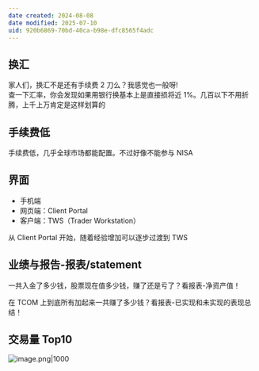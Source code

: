 ```yaml
---
date created: 2024-08-08
date modified: 2025-07-10
uid: 920b6869-70bd-40ca-b98e-dfc8565f4adc
---
```

## 换汇

家人们，换汇不是还有手续费 2 刀么？我感觉也一般呀!  
查一下汇率，你会发现如果用银行换基本上是直接损将近 1%。几百以下不用折腾，上千上万肯定是这样划算的

## 手续费低

手续费低，几乎全球市场都能配置。不过好像不能参与 NISA

## 界面

- 手机端
- 网页端：Client Portal
- 客户端：TWS（Trader Workstation）

从 Client Portal 开始，随着经验增加可以逐步过渡到 TWS

## 业绩与报告-报表/statement

一共入金了多少钱，股票现在值多少钱，赚了还是亏了？看报表-净资产值！

在 TCOM 上到底所有加起来一共赚了多少钱？看报表-已实现和未实现的表现总结！

## 交易量 Top10

![image.png|1000](https://imagehosting4picgo.oss-cn-beijing.aliyuncs.com/imagehosting/fix-dir%2Fpicgo%2Fpicgo-clipboard-images%2F2024%2F09%2F19%2F02-56-19-9a17168271fcea54de601f352da5a84b-202409190256521-2a3661.png)
